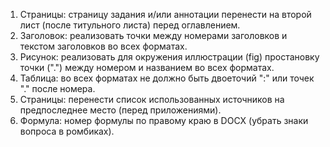 1. Страницы: страницу задания и/или аннотации перенести на второй лист (после титульного листа) перед оглавлением.
1. Заголовок: реализовать точки между номерами заголовков и текстом заголовков во всех форматах.
1. Рисунок: реализовать для окружения иллюстрации (fig) простановку точки (".") между номером и названием во всех форматах.
1. Таблица: во всех форматах не должно быть двоеточий ":" или точек "." после номера.
1. Страницы: перенести список использованных источников на предпоследнее место (перед приложениями).
1. Формула: номер формулы по правому краю в DOCX (убрать знаки вопроса в ромбиках).
